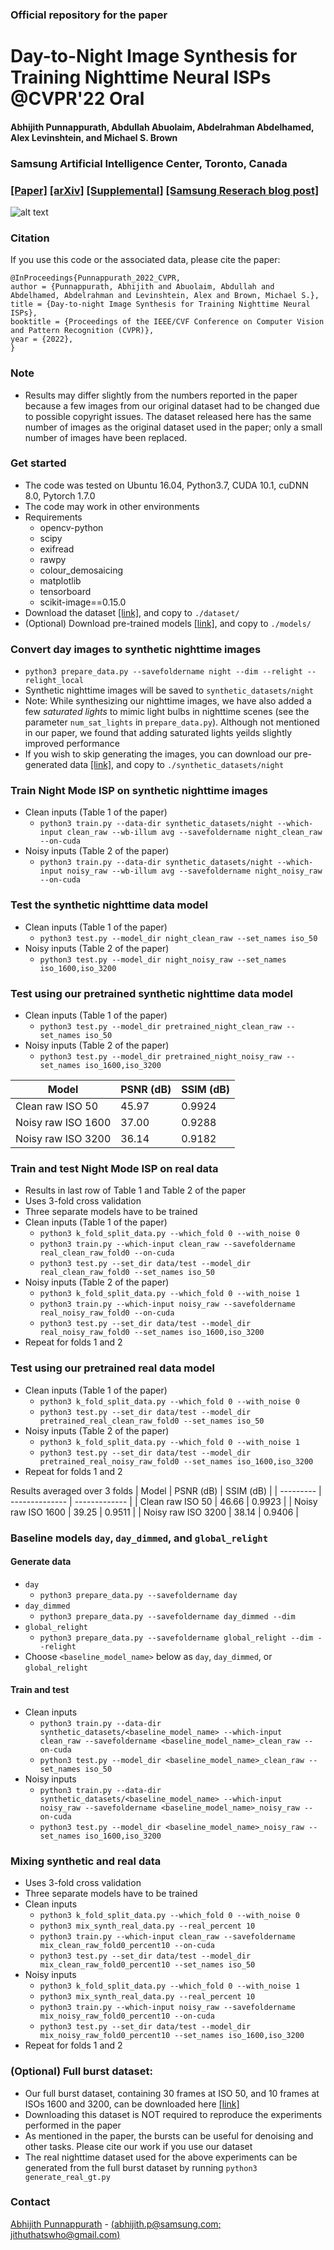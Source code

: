 ### Official repository for the paper

# Day-to-Night Image Synthesis for Training Nighttime Neural ISPs @CVPR'22 Oral 
#### Abhijith Punnappurath, Abdullah Abuolaim, Abdelrahman Abdelhamed, Alex Levinshtein, and Michael S. Brown

### Samsung Artificial Intelligence Center, Toronto, Canada
### [[Paper]](https://openaccess.thecvf.com/content/CVPR2022/papers/Punnappurath_Day-to-Night_Image_Synthesis_for_Training_Nighttime_Neural_ISPs_CVPR_2022_paper.pdf) [[arXiv]](https://arxiv.org/abs/2206.02715) [[Supplemental]](https://openaccess.thecvf.com/content/CVPR2022/supplemental/Punnappurath_Day-to-Night_Image_Synthesis_CVPR_2022_supplemental.pdf) [[Samsung Reserach blog post]](https://research.samsung.com/blog/CVPR-2022-Series-2-Day-to-Night-Image-Synthesis-for-Training-Nighttime-Neural-ISPs#none) 


![alt text](figures/day2night_.png)

### Citation

If you use this code or the associated data, please cite the paper:

```
@InProceedings{Punnappurath_2022_CVPR,
author = {Punnappurath, Abhijith and Abuolaim, Abdullah and Abdelhamed, Abdelrahman and Levinshtein, Alex and Brown, Michael S.},
title = {Day-to-night Image Synthesis for Training Nighttime Neural ISPs},
booktitle = {Proceedings of the IEEE/CVF Conference on Computer Vision and Pattern Recognition (CVPR)},
year = {2022},
}
```


### Note
- Results may differ slightly from the numbers reported in the paper because a few images from our original dataset had to be changed due to possible copyright issues. The dataset released here has the same number of images as the original dataset used in the paper; only a small number of images have been replaced.


### Get started
- The code was tested on Ubuntu 16.04, Python3.7, CUDA 10.1, cuDNN 8.0, Pytorch 1.7.0
- The code may work in other environments
- Requirements
  - opencv-python 
  - scipy 
  - exifread 
  - rawpy 
  - colour_demosaicing 
  - matplotlib 
  - tensorboard 
  - scikit-image==0.15.0 
- Download the dataset [[link]](https://ln5.sync.com/dl/e41046550#rwsh237k-3hask8ad-d7z56ai4-5qmbic36), and copy to `./dataset/` 
- (Optional) Download pre-trained models [[link]](https://ln5.sync.com/dl/8d22ddb70#9syg3v9d-dg633s7k-se9nga4t-7disryr9), and copy to `./models/`


### Convert day images to synthetic nighttime images
- `python3 prepare_data.py --savefoldername night --dim --relight --relight_local`
- Synthetic nighttime images will be saved to `synthetic_datasets/night`
- Note: While synthesizing our nighttime images, we have also added a few *saturated lights* to mimic light bulbs in nighttime scenes (see the parameter `num_sat_lights` in `prepare_data.py`). Although not mentioned in our paper, we found that adding saturated lights yeilds slightly improved performance
- If you wish to skip generating the images, you can download our pre-generated data [[link]](https://ln5.sync.com/dl/a9d93c940#r52yv53r-5jia383k-3s8yrpcj-hwi7729m), and copy to `./synthetic_datasets/night`


### Train Night Mode ISP on synthetic nighttime images
- Clean inputs (Table 1 of the paper)
  - `python3 train.py --data-dir synthetic_datasets/night --which-input clean_raw --wb-illum avg --savefoldername night_clean_raw --on-cuda`
- Noisy inputs (Table 2 of the paper)
  - `python3 train.py --data-dir synthetic_datasets/night --which-input noisy_raw --wb-illum avg --savefoldername night_noisy_raw --on-cuda`


### Test the synthetic nighttime data model
- Clean inputs (Table 1 of the paper)
  - `python3 test.py --model_dir night_clean_raw --set_names iso_50`
- Noisy inputs (Table 2 of the paper)
  - `python3 test.py --model_dir night_noisy_raw --set_names iso_1600,iso_3200`


### Test using our pretrained synthetic nighttime data model
- Clean inputs (Table 1 of the paper)
  - `python3 test.py --model_dir pretrained_night_clean_raw --set_names iso_50`
- Noisy inputs (Table 2 of the paper)
  - `python3 test.py --model_dir pretrained_night_noisy_raw --set_names iso_1600,iso_3200`

| Model     | PSNR (dB)      | SSIM (dB)     |
| --------- | -------------- | ------------- |
| Clean raw ISO 50   | 45.97 | 0.9924        |
| Noisy raw ISO 1600 | 37.00 | 0.9288        |
| Noisy raw ISO 3200 | 36.14 | 0.9182        |


### Train and test Night Mode ISP on real data
- Results in last row of Table 1 and Table 2 of the paper
- Uses 3-fold cross validation
- Three separate models have to be trained
- Clean inputs (Table 1 of the paper)
  - `python3 k_fold_split_data.py --which_fold 0 --with_noise 0` 
  - `python3 train.py --which-input clean_raw --savefoldername real_clean_raw_fold0 --on-cuda`
  - `python3 test.py --set_dir data/test --model_dir real_clean_raw_fold0 --set_names iso_50`
- Noisy inputs (Table 2 of the paper)
  - `python3 k_fold_split_data.py --which_fold 0 --with_noise 1` 
  - `python3 train.py --which-input noisy_raw --savefoldername real_noisy_raw_fold0 --on-cuda`
  - `python3 test.py --set_dir data/test --model_dir real_noisy_raw_fold0 --set_names iso_1600,iso_3200`
- Repeat for folds 1 and 2 


### Test using our pretrained real data model
- Clean inputs (Table 1 of the paper)
  - `python3 k_fold_split_data.py --which_fold 0 --with_noise 0` 
  - `python3 test.py --set_dir data/test --model_dir pretrained_real_clean_raw_fold0 --set_names iso_50`
- Noisy inputs (Table 2 of the paper)
  - `python3 k_fold_split_data.py --which_fold 0 --with_noise 1` 
  - `python3 test.py --set_dir data/test --model_dir pretrained_real_noisy_raw_fold0 --set_names iso_1600,iso_3200`
- Repeat for folds 1 and 2

Results averaged over 3 folds
| Model     | PSNR (dB)      | SSIM (dB)     |
| --------- | -------------- | ------------- |
| Clean raw ISO 50   | 46.66 | 0.9923        |
| Noisy raw ISO 1600 | 39.25 | 0.9511        |
| Noisy raw ISO 3200 | 38.14 | 0.9406        |


### Baseline models `day`, `day_dimmed`, and `global_relight`
#### Generate data
- `day`
  - `python3 prepare_data.py --savefoldername day`
- `day_dimmed`
  - `python3 prepare_data.py --savefoldername day_dimmed --dim`
- `global_relight`
  - `python3 prepare_data.py --savefoldername global_relight --dim --relight`
- Choose `<baseline_model_name>` below as `day`, `day_dimmed`, or `global_relight`


#### Train and test
- Clean inputs
  - `python3 train.py --data-dir synthetic_datasets/<baseline_model_name> --which-input clean_raw --savefoldername <baseline_model_name>_clean_raw --on-cuda`
  - `python3 test.py --model_dir <baseline_model_name>_clean_raw --set_names iso_50`
- Noisy inputs
  - `python3 train.py --data-dir synthetic_datasets/<baseline_model_name> --which-input noisy_raw --savefoldername <baseline_model_name>_noisy_raw --on-cuda`
  - `python3 test.py --model_dir <baseline_model_name>_noisy_raw --set_names iso_1600,iso_3200`


### Mixing synthetic and real data
- Uses 3-fold cross validation
- Three separate models have to be trained
- Clean inputs
  - `python3 k_fold_split_data.py --which_fold 0 --with_noise 0` 
  - `python3 mix_synth_real_data.py --real_percent 10`
  - `python3 train.py --which-input clean_raw --savefoldername mix_clean_raw_fold0_percent10 --on-cuda`
  - `python3 test.py --set_dir data/test --model_dir mix_clean_raw_fold0_percent10 --set_names iso_50`
- Noisy inputs
  - `python3 k_fold_split_data.py --which_fold 0 --with_noise 1` 
  - `python3 mix_synth_real_data.py --real_percent 10`
  - `python3 train.py --which-input noisy_raw --savefoldername mix_noisy_raw_fold0_percent10 --on-cuda`
  - `python3 test.py --set_dir data/test --model_dir mix_noisy_raw_fold0_percent10 --set_names iso_1600,iso_3200`
- Repeat for folds 1 and 2 


### (Optional) Full burst dataset:
- Our full burst dataset, containing 30 frames at ISO 50, and 10 frames at ISOs 1600 and 3200, can be downloaded here [[link]](https://ln5.sync.com/dl/cb07539a0#rmwpev3t-e28s6gpj-vpv96js2-z7myg939) 
- Downloading this dataset is NOT required to reproduce the experiments performed in the paper
- As mentioned in the paper, the bursts can be useful for denoising and other tasks. Please cite our work if you use our dataset
- The real nighttime dataset used for the above experiments can be generated from the full burst dataset by running `python3 generate_real_gt.py`


### Contact

[Abhijith Punnappurath](https://abhijithpunnappurath.github.io/) - [(abhijith.p@samsung.com; jithuthatswho@gmail.com)](mailto:abhijith.p@samsung.com;jithuthatswho@gmail.com)
